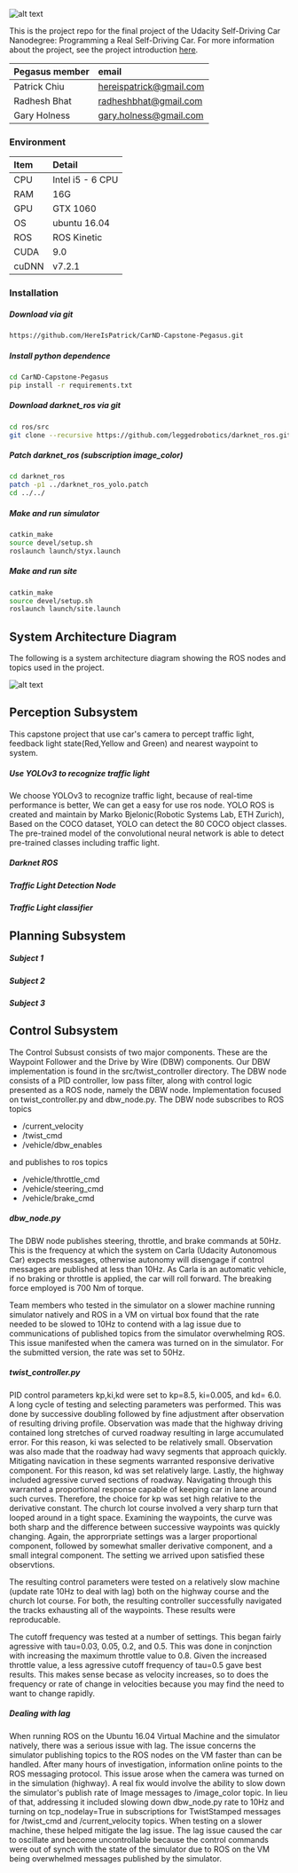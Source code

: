 ![alt text](./imgs/self-driving-car-engineer-nanodegree--nd013.jpg)

This is the project repo for the final project of the Udacity Self-Driving Car Nanodegree: Programming a Real Self-Driving Car. For more information about the project, see the project introduction [here](https://classroom.udacity.com/nanodegrees/nd013/parts/6047fe34-d93c-4f50-8336-b70ef10cb4b2/modules/e1a23b06-329a-4684-a717-ad476f0d8dff/lessons/462c933d-9f24-42d3-8bdc-a08a5fc866e4/concepts/5ab4b122-83e6-436d-850f-9f4d26627fd9).

| Pegasus member  | email | 
|:-----------------|:-------|
| Patrick Chiu |hereispatrick@gmail.com|
| Radhesh Bhat |radheshbhat@gmail.com| 
| Gary Holness |gary.holness@gmail.com|


### Environment
| Item  | Detail | 
|:-----------------|:-------|
| CPU |Intel i5 - 6 CPU|
| RAM |16G| 
| GPU | GTX 1060|
| OS | ubuntu 16.04|
| ROS |ROS Kinetic|
| CUDA | 9.0 |
| cuDNN | v7.2.1|

### Installation
##### Download via git
```bash
https://github.com/HereIsPatrick/CarND-Capstone-Pegasus.git
```

##### Install python dependence
```bash
cd CarND-Capstone-Pegasus
pip install -r requirements.txt
```

##### Download darknet_ros via git
```bash
cd ros/src
git clone --recursive https://github.com/leggedrobotics/darknet_ros.git
```
##### Patch darknet_ros (subscription image_color)
``` bash
cd darknet_ros
patch -p1 ../darknet_ros_yolo.patch
cd ../../
```

##### Make and run simulator
```bash
catkin_make
source devel/setup.sh
roslaunch launch/styx.launch
```

##### Make and run site
```bash
catkin_make
source devel/setup.sh
roslaunch launch/site.launch
```


## System Architecture Diagram
The following is a system architecture diagram showing the ROS nodes and topics used in the project. 

![alt text](./imgs/final-project-ros-graph-v2.png)

## Perception Subsystem
This capstone project that use car's camera to percept traffic light, feedback light state(Red,Yellow and Green) and nearest waypoint to system.

##### Use YOLOv3 to recognize traffic light
We choose YOLOv3 to recognize traffic light, because of real-time performance is better, We can get a easy for use ros node. YOLO ROS is created and maintain by Marko Bjelonic(Robotic Systems Lab, ETH Zurich), Based on the COCO dataset, YOLO can detect the 80 COCO object classes. The pre-trained model of the convolutional neural network is able to detect pre-trained classes including traffic light.

##### Darknet ROS

##### Traffic Light Detection Node

##### Traffic Light classifier

## Planning Subsystem
##### Subject 1
##### Subject 2
##### Subject 3

## Control Subsystem
The Control Subsust consists of two major components.  These are the Waypoint Follower and
the Drive by Wire (DBW) components.  Our DBW implementation is found in the src/twist_controller
directory.  The DBW node consists of a PID controller, low pass filter, along with control 
logic presented as a ROS node, namely the DBW node.  Implementation focused on twist_controller.py
and dbw_node.py.   The DBW node subscribes to ROS topics

- /current_velocity
- /twist_cmd
- /vehicle/dbw_enables

and publishes to ros topics

- /vehicle/throttle_cmd
- /vehicle/steering_cmd
- /vehicle/brake_cmd

#####  dbw_node.py
The DBW node publishes steering, throttle, and brake commands at 50Hz.  This is the frequency at which the system on Carla (Udacity Autonomous Car) expects messages, otherwise autonomy will disengage if control messages are published at less than 10Hz.  As Carla is an automatic vehicle, if no braking or throttle is applied, the car will roll forward.   The breaking force employed is 700 Nm of torque.  

Team members who tested in the simulator on a slower machine running simulator natively and ROS in a VM on virtual box found that the rate needed to be slowed to 10Hz to contend with a lag issue due to communications of published topics from the simulator overwhelming ROS.  This issue manifested when the camera was turned on in the simulator.  For the submitted version, the rate was set to 50Hz.

##### twist_controller.py
PID control parameters kp,ki,kd were set to kp=8.5, ki=0.005, and kd= 6.0.  A long cycle of testing and selecting parameters was performed.  This was done by successive doubling followed by fine adjustment after observation of resulting driving profile.  Observation was made that the highway driving contained long stretches of curved roadway resulting in large accumulated error.  For this reason, ki was selected to be relatively small.  Observation was also made that the roadway had wavy segments that approach quickly.  Mitigating navication in these segments warranted responsive derivative component.  For this reason, kd was set relatively large.   Lastly, the highway included agressive curved sections of roadway.   Navigating through this warranted a proportional response capable of keeping car in lane around such curves.  Therefore, the choice for kp was set high relative to the derivative constant.  The church lot course involved a very sharp turn that looped around in a tight space.  Examining the waypoints, the curve was both sharp and the difference between successive waypoints was quickly changing.  Again, the approrpriate settings was a larger proportional component, followed by somewhat smaller derivative component, and a small integral component.  The setting we arrived upon satisfied these
observtions.   

The resulting control parameters were tested on a relatively slow machine (update rate 10Hz to deal with lag) both on the highway course and the church lot course.   For both, the resulting controller successfully navigated the tracks exhausting all of the waypoints. These results were reproducable.

The cutoff frequency was tested at a number of settings.  This began fairly agressive with tau=0.03, 0.05, 0.2, and 0.5.  This was done in conjnction with increasing the maximum throttle value to 0.8.  Given the increased throttle value, a less agressive cutoff frequency of tau=0.5 gave best results.  This makes sense becase as velocity increases, so to does the frequency or rate of change in velocities because you may find the need to want to change rapidly.

##### Dealing with lag

When running ROS on the Ubuntu 16.04 Virtual Machine and the simulator natively, there was a serious issue with lag.  The issue concerns the simulator publishing topics to the ROS nodes on the VM faster than can be handled.  After many hours of investigation, information online points to the ROS messaging protocol. This issue arose when the camera was turned on in the simulation (highway).  A real fix would involve the ability to slow down the simulator's publish rate of Image messages to /image_color topic.  In lieu of that, addressing it included slowing down dbw_node.py rate to 10Hz and turning on tcp_nodelay=True in subscriptions for TwistStamped messages for /twist_cmd and /current_velocity topics.  When testing on a slower machine, these helped mitigate the lag issue.  The lag issue caused the car to oscillate and become uncontrollable because the control commands were out of synch with the state of the simulator due to ROS on the VM being overwhelmed messages published by the simulator.
